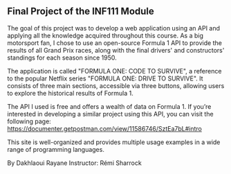 ## Final Project of the INF111 Module

The goal of this project was to develop a web application using an API and applying all the knowledge acquired throughout this course. As a big motorsport fan, I chose to use an open-source Formula 1 API to provide the results of all Grand Prix races, along with the final drivers' and constructors' standings for each season since 1950.

The application is called "FORMULA ONE: CODE TO SURVIVE", a reference to the popular Netflix series "FORMULA ONE: DRIVE TO SURVIVE". It consists of three main sections, accessible via three buttons, allowing users to explore the historical results of Formula 1.

The API I used is free and offers a wealth of data on Formula 1. If you’re interested in developing a similar project using this API, you can visit the following page:
https://documenter.getpostman.com/view/11586746/SztEa7bL#intro

This site is well-organized and provides multiple usage examples in a wide range of programming languages.

By Dakhlaoui Rayane
Instructor: Rémi Sharrock